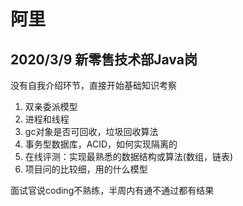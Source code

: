 # 阿里

## 2020/3/9 新零售技术部Java岗

没有自我介绍环节，直接开始基础知识考察

1. 双亲委派模型
2. 进程和线程
3. gc对象是否可回收，垃圾回收算法
4. 事务型数据库，ACID，如何实现隔离的
5. 在线评测：实现最熟悉的数据结构或算法(数组，链表)
6. 项目问的比较细，用的什么模型

面试官说coding不熟练，半周内有通不通过都有结果
